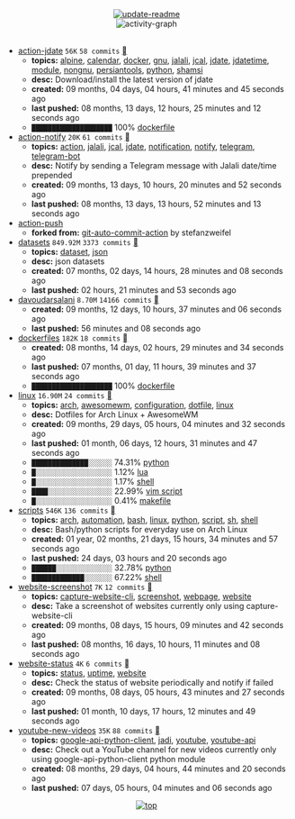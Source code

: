 <div align="center">
<a href="https://github.com/davoudarsalani/davoudarsalani/actions/workflows/update-readme.yml">
<img alt="update-readme" src="https://github.com/davoudarsalani/davoudarsalani/actions/workflows/update-readme.yml/badge.svg">
</a>
</div>
<div align="center">
<img alt="activity-graph" src="https://activity-graph.herokuapp.com/graph?username=davoudarsalani&custom_title=Joined%2003%20years,%2005%20months,%2009%20days,%2014%20hours,%2010%20minutes%20and%2055%20seconds%20ago&hide_border=true&bg_color=00000000&point=00000000&color=1793D1&line=00000000&area=true&area_color=1793d1"></div>
<br>

* [action-jdate](https://github.com/davoudarsalani/action-jdate) `56K` `58 commits` [](https://api.github.com/repos/davoudarsalani/action-jdate/zipball)
	+ __topics:__ [alpine](https://github.com/topics/alpine), [calendar](https://github.com/topics/calendar), [docker](https://github.com/topics/docker), [gnu](https://github.com/topics/gnu), [jalali](https://github.com/topics/jalali), [jcal](https://github.com/topics/jcal), [jdate](https://github.com/topics/jdate), [jdatetime](https://github.com/topics/jdatetime), [module](https://github.com/topics/module), [nongnu](https://github.com/topics/nongnu), [persiantools](https://github.com/topics/persiantools), [python](https://github.com/topics/python), [shamsi](https://github.com/topics/shamsi)
	+ __desc:__ Download/install the latest version of jdate
	+ __created:__ 09 months, 04 days, 04 hours, 41 minutes and 45 seconds ago
	+ __last pushed:__ 08 months, 13 days, 12 hours, 25 minutes and 12 seconds ago
	+ `████████████████████`  100% [dockerfile](https://github.com/topics/dockerfile)
* [action-notify](https://github.com/davoudarsalani/action-notify) `20K` `61 commits` [](https://api.github.com/repos/davoudarsalani/action-notify/zipball)
	+ __topics:__ [action](https://github.com/topics/action), [jalali](https://github.com/topics/jalali), [jcal](https://github.com/topics/jcal), [jdate](https://github.com/topics/jdate), [notification](https://github.com/topics/notification), [notify](https://github.com/topics/notify), [telegram](https://github.com/topics/telegram), [telegram-bot](https://github.com/topics/telegram-bot)
	+ __desc:__ Notify by sending a Telegram message with Jalali date/time prepended
	+ __created:__ 09 months, 13 days, 10 hours, 20 minutes and 52 seconds ago
	+ __last pushed:__ 08 months, 13 days, 13 hours, 52 minutes and 13 seconds ago
* [action-push](https://github.com/davoudarsalani/action-push)
	+ __forked from:__ [git-auto-commit-action](https://github.com/stefanzweifel/git-auto-commit-action) by stefanzweifel
* [datasets](https://github.com/davoudarsalani/datasets) `849.92M` `3373 commits` [](https://api.github.com/repos/davoudarsalani/datasets/zipball)
	+ __topics:__ [dataset](https://github.com/topics/dataset), [json](https://github.com/topics/json)
	+ __desc:__ json datasets
	+ __created:__ 07 months, 02 days, 14 hours, 28 minutes and 08 seconds ago
	+ __last pushed:__ 02 hours, 21 minutes and 53 seconds ago
* [davoudarsalani](https://github.com/davoudarsalani/davoudarsalani) `8.70M` `14166 commits` [](https://api.github.com/repos/davoudarsalani/davoudarsalani/zipball)
	+ __created:__ 09 months, 12 days, 10 hours, 37 minutes and 06 seconds ago
	+ __last pushed:__ 56 minutes and 08 seconds ago
* [dockerfiles](https://github.com/davoudarsalani/dockerfiles) `182K` `18 commits` [](https://api.github.com/repos/davoudarsalani/dockerfiles/zipball)
	+ __created:__ 08 months, 14 days, 02 hours, 29 minutes and 34 seconds ago
	+ __last pushed:__ 07 months, 01 day, 11 hours, 39 minutes and 37 seconds ago
	+ `████████████████████`  100% [dockerfile](https://github.com/topics/dockerfile)
* [linux](https://github.com/davoudarsalani/linux) `16.90M` `24 commits` [](https://api.github.com/repos/davoudarsalani/linux/zipball)
	+ __topics:__ [arch](https://github.com/topics/arch), [awesomewm](https://github.com/topics/awesomewm), [configuration](https://github.com/topics/configuration), [dotfile](https://github.com/topics/dotfile), [linux](https://github.com/topics/linux)
	+ __desc:__ Dotfiles for Arch Linux + AwesomeWM
	+ __created:__ 09 months, 29 days, 05 hours, 04 minutes and 32 seconds ago
	+ __last pushed:__ 01 month, 06 days, 12 hours, 31 minutes and 47 seconds ago
	+ `██████████████░░░░░░`  74.31% [python](https://github.com/topics/python)
	+ `█░░░░░░░░░░░░░░░░░░░`  1.12% [lua](https://github.com/topics/lua)
	+ `█░░░░░░░░░░░░░░░░░░░`  1.17% [shell](https://github.com/topics/shell)
	+ `████░░░░░░░░░░░░░░░░`  22.99% [vim script](https://github.com/topics/vim%20script)
	+ `█░░░░░░░░░░░░░░░░░░░`  0.41% [makefile](https://github.com/topics/makefile)
* [scripts](https://github.com/davoudarsalani/scripts) `546K` `136 commits` [](https://api.github.com/repos/davoudarsalani/scripts/zipball)
	+ __topics:__ [arch](https://github.com/topics/arch), [automation](https://github.com/topics/automation), [bash](https://github.com/topics/bash), [linux](https://github.com/topics/linux), [python](https://github.com/topics/python), [script](https://github.com/topics/script), [sh](https://github.com/topics/sh), [shell](https://github.com/topics/shell)
	+ __desc:__ Bash/python scripts for everyday use on Arch Linux
	+ __created:__ 01 year, 02 months, 21 days, 15 hours, 34 minutes and 57 seconds ago
	+ __last pushed:__ 24 days, 03 hours and 20 seconds ago
	+ `██████░░░░░░░░░░░░░░`  32.78% [python](https://github.com/topics/python)
	+ `█████████████░░░░░░░`  67.22% [shell](https://github.com/topics/shell)
* [website-screenshot](https://github.com/davoudarsalani/website-screenshot) `7K` `12 commits` [](https://api.github.com/repos/davoudarsalani/website-screenshot/zipball)
	+ __topics:__ [capture-website-cli](https://github.com/topics/capture-website-cli), [screenshot](https://github.com/topics/screenshot), [webpage](https://github.com/topics/webpage), [website](https://github.com/topics/website)
	+ __desc:__ Take a screenshot of websites currently only using capture-website-cli
	+ __created:__ 09 months, 08 days, 15 hours, 09 minutes and 42 seconds ago
	+ __last pushed:__ 08 months, 16 days, 10 hours, 11 minutes and 08 seconds ago
* [website-status](https://github.com/davoudarsalani/website-status) `4K` `6 commits` [](https://api.github.com/repos/davoudarsalani/website-status/zipball)
	+ __topics:__ [status](https://github.com/topics/status), [uptime](https://github.com/topics/uptime), [website](https://github.com/topics/website)
	+ __desc:__ Check the status of website periodically and notify if failed
	+ __created:__ 09 months, 08 days, 05 hours, 43 minutes and 27 seconds ago
	+ __last pushed:__ 01 month, 10 days, 17 hours, 12 minutes and 49 seconds ago
* [youtube-new-videos](https://github.com/davoudarsalani/youtube-new-videos) `35K` `88 commits` [](https://api.github.com/repos/davoudarsalani/youtube-new-videos/zipball)
	+ __topics:__ [google-api-python-client](https://github.com/topics/google-api-python-client), [jadi](https://github.com/topics/jadi), [youtube](https://github.com/topics/youtube), [youtube-api](https://github.com/topics/youtube-api)
	+ __desc:__ Check out a YouTube channel for new videos currently only using google-api-python-client python module
	+ __created:__ 08 months, 29 days, 04 hours, 44 minutes and 20 seconds ago
	+ __last pushed:__ 07 days, 05 hours, 04 minutes and 06 seconds ago
<div align="center">
<a href='https://github.com/davoudarsalani/davoudarsalani#readme'>
<img alt='top' src='https://img.shields.io/badge/TOP-grey'>
</a>
</div>
